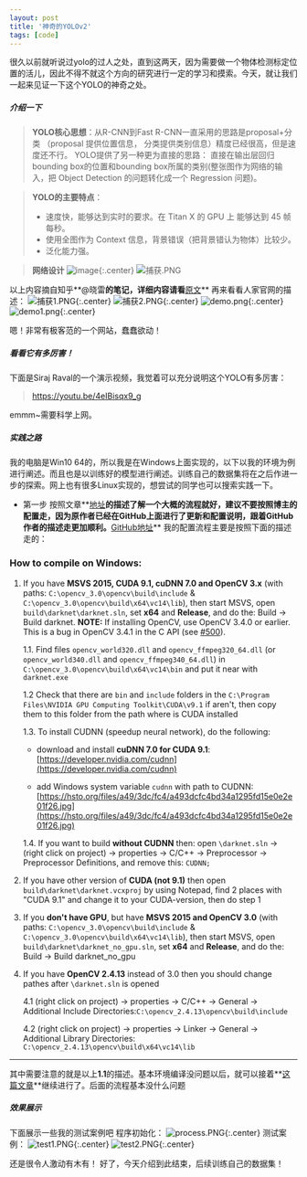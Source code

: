 ```yaml
---
layout: post
title: '神奇的YOLOv2'
tags: [code]
---
```


很久以前就听说过yolo的过人之处，直到这两天，因为需要做一个物体检测标定位置的活儿，因此不得不就这个方向的研究进行一定的学习和摸索。今天，就让我们一起来见证一下这个YOLO的神奇之处。
##### 介绍一下
>**YOLO核心思想**：从R-CNN到Fast R-CNN一直采用的思路是proposal+分类 （proposal 提供位置信息， 分类提供类别信息）精度已经很高，但是速度还不行。 YOLO提供了另一种更为直接的思路： 直接在输出层回归bounding box的位置和bounding box所属的类别(整张图作为网络的输入，把 Object Detection 的问题转化成一个 Regression 问题)。

>**YOLO的主要特点**：
>- 速度快，能够达到实时的要求。在 Titan X 的 GPU 上 能够达到 45 帧每秒。
>- 使用全图作为 Context 信息，背景错误（把背景错认为物体）比较少。
>- 泛化能力强。

>**网络设计**
>![image](http://upload-images.jianshu.io/upload_images/10780978-50bbcc2f5e5ba1fc.jpg?imageMogr2/auto-orient/strip%7CimageView2/2/w/1240){:.center}
>![捕获.PNG](https://upload-images.jianshu.io/upload_images/10780978-beb7971db352589a.PNG?imageMogr2/auto-orient/strip%7CimageView2/2/w/1240)

以上内容摘自知乎**@晓雷**的笔记，详细内容请看**[原文](https://zhuanlan.zhihu.com/p/24916786)**
再来看看人家官网的描述：
![捕获1.PNG](https://upload-images.jianshu.io/upload_images/10780978-834ada919936c33f.PNG?imageMogr2/auto-orient/strip%7CimageView2/2/w/1240){:.center}
![捕获2.PNG](https://upload-images.jianshu.io/upload_images/10780978-1621f6d2b7642d13.PNG?imageMogr2/auto-orient/strip%7CimageView2/2/w/1240){:.center}
![demo.png](https://upload-images.jianshu.io/upload_images/10780978-86e4c1cb3501e483.png?imageMogr2/auto-orient/strip%7CimageView2/2/w/1240){:.center}
![demo1.png](https://upload-images.jianshu.io/upload_images/10780978-588f44e75e42b98d.png?imageMogr2/auto-orient/strip%7CimageView2/2/w/1240){:.center}

嗯！非常有极客范的一个网站，蠢蠢欲动！

##### 看看它有多厉害！
下面是Siraj Raval的一个演示视频，我觉着可以充分说明这个YOLO有多厉害：
>https://youtu.be/4eIBisqx9_g

emmm~需要科学上网。
##### 实践之路
我的电脑是Win10 64的，所以我是在Windows上面实现的，以下以我的环境为例进行阐述。而且也是以训练好的模型进行阐述。训练自己的数据集将在之后作进一步的探索。网上也有很多Linux实现的，想尝试的同学也可以搜索实践一下。
- 第一步
  按照文章**[地址](https://ganjiacheng.cn/blog/?p=300)**的描述了解一个大概的流程就好，建议不要按照博主的配置走，因为原作者已经在GitHub上面进行了更新和配置说明，跟着GitHub作者的描述走更加顺利。**[GitHub地址](https://github.com/AlexeyAB/darknet#how-to-use)**
  我的配置流程主要是按照下面的描述走的：

### How to compile on Windows:

1. If you have **MSVS 2015, CUDA 9.1, cuDNN 7.0 and OpenCV 3.x** (with paths: `C:\opencv_3.0\opencv\build\include` & `C:\opencv_3.0\opencv\build\x64\vc14\lib`), then start MSVS, open `build\darknet\darknet.sln`, set **x64** and **Release**, and do the: Build -> Build darknet. **NOTE:** If installing OpenCV, use OpenCV 3.4.0 or earlier. This is a bug in OpenCV 3.4.1 in the C API (see [#500](https://github.com/AlexeyAB/darknet/issues/500)).

    1.1\. Find files `opencv_world320.dll` and `opencv_ffmpeg320_64.dll` (or `opencv_world340.dll` and `opencv_ffmpeg340_64.dll`) in `C:\opencv_3.0\opencv\build\x64\vc14\bin` and put it near with `darknet.exe`

    1.2 Check that there are `bin` and `include` folders in the `C:\Program Files\NVIDIA GPU Computing Toolkit\CUDA\v9.1` if aren't, then copy them to this folder from the path where is CUDA installed

    1.3\. To install CUDNN (speedup neural network), do the following:

    *   download and install **cuDNN 7.0 for CUDA 9.1**: [https://developer.nvidia.com/cudnn](https://developer.nvidia.com/cudnn)

    *   add Windows system variable `cudnn` with path to CUDNN: [https://hsto.org/files/a49/3dc/fc4/a493dcfc4bd34a1295fd15e0e2e01f26.jpg](https://hsto.org/files/a49/3dc/fc4/a493dcfc4bd34a1295fd15e0e2e01f26.jpg)

    1.4\. If you want to build **without CUDNN** then: open `\darknet.sln` -> (right click on project) -> properties -> C/C++ -> Preprocessor -> Preprocessor Definitions, and remove this: `CUDNN;`

2. If you have other version of **CUDA (not 9.1)** then open `build\darknet\darknet.vcxproj` by using Notepad, find 2 places with "CUDA 9.1" and change it to your CUDA-version, then do step 1

3. If you **don't have GPU**, but have **MSVS 2015 and OpenCV 3.0** (with paths: `C:\opencv_3.0\opencv\build\include` & `C:\opencv_3.0\opencv\build\x64\vc14\lib`), then start MSVS, open `build\darknet\darknet_no_gpu.sln`, set **x64** and **Release**, and do the: Build -> Build darknet_no_gpu

4. If you have **OpenCV 2.4.13** instead of 3.0 then you should change pathes after `\darknet.sln` is opened

    4.1 (right click on project) -> properties -> C/C++ -> General -> Additional Include Directories:`C:\opencv_2.4.13\opencv\build\include`

    4.2 (right click on project) -> properties -> Linker -> General -> Additional Library Directories: `C:\opencv_2.4.13\opencv\build\x64\vc14\lib`
***
其中需要注意的就是以上**1.1**的描述。基本环境编译没问题以后，就可以接着**[这篇文章](https://ganjiacheng.cn/blog/?p=300)**继续进行了。后面的流程基本没什么问题
##### 效果展示
下面展示一些我的测试案例吧
程序初始化：
![process.PNG](https://upload-images.jianshu.io/upload_images/10780978-64af58ddc6fa020e.PNG?imageMogr2/auto-orient/strip%7CimageView2/2/w/1240){:.center}
测试案例：
![test1.PNG](https://upload-images.jianshu.io/upload_images/10780978-eb72b88d80d46486.PNG?imageMogr2/auto-orient/strip%7CimageView2/2/w/1240){:.center}
![test2.PNG](https://upload-images.jianshu.io/upload_images/10780978-9a5ed1f636d725fa.PNG?imageMogr2/auto-orient/strip%7CimageView2/2/w/1240){:.center}

还是很令人激动有木有！
好了，今天介绍到此结束，后续训练自己的数据集！